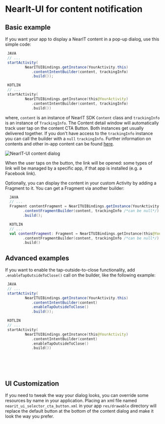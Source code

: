 # NearIt-UI for content notification

## Basic example
If you want your app to display a NearIT content in a pop-up dialog, use this simple code:

```java
 JAVA
 // ...
 startActivity(
         NearITUIBindings.getInstance(YourActivity.this)
            .contentIntentBuilder(content, trackingInfo)
            .build());
```

```kotlin
 KOTLIN
 // ...
 startActivity(
         NearITUIBindings.getInstance(this@YourActivity)
            .contentIntentBuilder(content, trackingInfo)
            .build())
```

where, `content` is an instance of NearIT SDK `Content` class and `trackingInfo` is an instance of `TrackingInfo`. The Content detail window will automatically track user tap on the content CTA Button.
Both instances get usually delivered together. If you don't have access to the `trackingInfo` instance you can call the builder with a `null` `trackingInfo`. Further information on contents and other in-app content can be found [here](http://nearit-android.readthedocs.io/en/latest/in-app-content/).

![NearIT-UI content dialog](content.png)

When the user taps on the button, the link will be opened: some types of link will be managed by a specific app, if that app is installed (e.g. a Facebook link).

Optionally, you can display the content in your custom Activity by adding a Fragment to it. You can get a Fragment via another builder:

```java
  JAVA
  // ...
  Fragment contentFragment = NearITUIBindings.getInstance(YourActivity.this)
        .contentFragmentBuilder(content, trackingInfo /*can be null*/)
        .build();
```

```kotlin
  KOTLIN
  // ...
  val contentFragment: Fragment = NearITUIBindings.getInstance(this@YourActivity)
        .contentFragmentBuilder(content, trackingInfo /*can be null*/)
        .build()
```

## Advanced examples
If you want to enable the tap-outside-to-close functionality, add `.enableTapOutsideToClose()` call on the builder, like the following example:

```java
 JAVA
 // ...
 startActivity(
         NearITUIBindings.getInstance(YourActivity.this)
            .contentIntentBuilder(content)
            .enableTapOutsideToClose()
            .build());
```

```kotlin
 KOTLIN
 // ...
 startActivity(
         NearITUIBindings.getInstance(this@YourActivity)
            .contentIntentBuilder(content)
            .enableTapOutsideToClose()
            .build())
```

<br>
<br>
<br>

## UI Customization
If you need to tweak the way your dialog looks, you can override some resources by name in your application.
Placing an xml file named `nearit_ui_selector_cta_button.xml` in your app `res/drawable` directory will replace the default button at the bottom of the content dialog and make it look the way you prefer. 